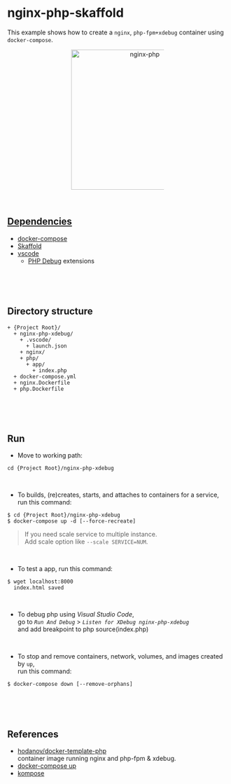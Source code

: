 # nginx-php-skaffold  
This example shows how to create a `nginx`, `php-fpm+xdebug` container using `docker-compose`.  

<figure>
<div style="text-align:center">
  <a href="https://drive.google.com/uc?export=view&id=1DhZIpDRFDs3TzXSQGybhVnQaT-XFMKCb">
  <img src="https://drive.google.com/uc?export=view&id=1DhZIpDRFDs3TzXSQGybhVnQaT-XFMKCb" style="width: 320px; max-width: 50%; height: auto" title="nginx-php" />
</div>
</figure>

<br/>

## Dependencies  
* [docker-compose](https://docs.docker.com/compose/)  
* [Skaffold](https://skaffold.dev/)  
* [vscode](https://code.visualstudio.com/)  
  * [PHP Debug](https://marketplace.visualstudio.com/items?itemName=felixfbecker.php-debug) extensions  

<br/><br/><br/>

## Directory structure  
  ```
  + {Project Root}/  
    + nginx-php-xdebug/  
      + .vscode/
        + launch.json
      + nginx/  
      + php/
        + app/  
          + index.php
    + docker-compose.yml  
    + nginx.Dockerfile  
    + php.Dockerfile  
  ```

<br/><br/><br/>

## Run  
* Move to working path:  
```shell
cd {Project Root}/nginx-php-xdebug
```

<br/>

* To builds, (re)creates, starts, and attaches to containers for a service,  
run this command:  
```shell
$ cd {Project Root}/nginx-php-xdebug  
$ docker-compose up -d [--force-recreate]
```

> If you need scale service to multiple instance.   
> Add scale option like `--scale SERVICE=NUM`.  

<br/>

* To test a app, run this command:  
```shell
$ wget localhost:8000
  index.html saved
```

<br/>

* To debug php using *Visual Studio Code*,  
go to *`Run And Debug`* > *`Listen for XDebug nginx-php-xdebug`*  
and add breakpoint to php source(index.php)  

<br/>

* To stop and remove containers, network, volumes, and images created by `up`,  
run this command:  
```shell
$ docker-compose down [--remove-orphans]
```

<br/><br/><br/>

## References  
* [hodanov/docker-template-php](https://github.com/hodanov/docker-template-php)  
  container image running nginx and php-fpm & xdebug.  
* [docker-compose up](https://docs.docker.com/compose/reference/up/)  
* [kompose](https://kompose.io/installation/)  